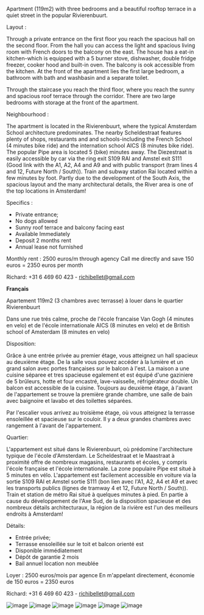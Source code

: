 Apartment (119m2) with three bedrooms and a beautiful rooftop terrace in a quiet street in the popular Rivierenbuurt. 

Layout :

Through a private entrance on the first floor you reach the spacious hall on the second floor. From the hall you can access the light and spacious living room with French doors to the balcony on the east. The house has a eat-in kitchen-which is equipped with a 5 burner stove, dishwasher, double fridge freezer, cooker hood and built-in oven. The balcony is ook accessible from the kitchen. At the front of the apartment lies the first large bedroom, a bathroom with bath and washbasin and a separate toilet. 

Through the staircase you reach the third floor, where you reach the sunny and spacious roof terrace through the corridor. There are two large bedrooms with storage at the front of the apartment. 

Neighbourhood :

The apartment is located in the Rivierenbuurt, where the typical Amsterdam School architecture predominates. The nearby Scheldestraat features plenty of shops, restaurants and and schools-including the French School (4 minutes bike ride) and the internation school AICS (8 minutes bike ride). The popular Pipe area is located 5 (bike) minutes away. The Diezestraat is easily accessible by car via the ring exit S109 RAI and Amstel exit S111 (Good link with the A1, A2, A4 and A9 and with public transport (tram lines 4 and 12, Future North / South)). Train and subway station Rai located within a few minutes by foot. Partly due to the development of the South Axis, the spacious layout and the many architectural details, the River area is one of the top locations in Amsterdam! 

Specifics :

 - Private entrance; 
 - No dogs allowed 
 - Sunny roof terrace and balcony facing east 
 - Available Immediately 
 - Deposit 2 months rent
 - Annual lease not furnished

Monthly rent : 2500 euros/m through agency
Call me directly and save 150 euros = 2350 euros per month

Richard: +31 6 469 60 423 - richibellet@gmail.com

**Français**

Apartement 119m2 (3 chambres avec terrasse) à louer dans le quartier Rivierenbuurt 

Dans une rue trés calme, proche de l'école francaise Van Gogh (4 minutes en velo) et de l'école internationale AICS (8 minutes en velo) et de British school of Amsterdam (8 minutes en velo)


Disposition:

Grâce à une entrée privée au premier étage, vous atteignez un hall spacieux au deuxième étage. De la salle vous pouvez accéder à la lumière et un grand salon avec portes françaises sur le balcon à l'est. La maison a une cuisine séparee et tres spacieuse egalement et est équipé d'une gaziniere de 5 brûleurs, hotte et four encastré, lave-vaisselle, réfrigérateur double. Un balcon est accessible de la cuisine. Toujours au deuxième étage, à l'avant de l'appartement se trouve la première grande chambre, une salle de bain avec baignoire et lavabo et des toilettes séparées.

Par l'escalier vous arrivez au troisième étage, où vous atteignez la terrasse ensoleillée et spacieuse sur le couloir. Il y a deux grandes chambres avec rangement à l'avant de l'appartement.

Quartier:

L'appartement est situé dans le Rivierenbuurt, où prédomine l'architecture typique de l'école d'Amsterdam. Le Scheldestraat et le Maastraat à proximité offre de nombreux magasins, restaurants et écoles, y compris l'école française et l'école internationale. La zone populaire Pipe est situé à 5 minutes en vélo. L'appartement est facilement accessible en voiture via la sortie S109 RAI et Amstel sortie S111 (bon lien avec l'A1, A2, A4 et A9 et avec les transports publics (lignes de tramway 4 et 12, Future North / South)). Train et station de métro Rai situé à quelques minutes à pied. En partie à cause du développement de l'Axe Sud, de la disposition spacieuse et des nombreux détails architecturaux, la région de la rivière est l'un des meilleurs endroits à Amsterdam!

Détails:

 - Entrée privée;
 - Terrasse ensoleillée sur le toit et balcon orienté est
 - Disponible immédiatement
 - Dépôt de garantie 2 mois 
 - Bail annuel location non meublée

Loyer : 2500 euros/mois par agence
En m'appelant directement, économie de 150 euros = 2350 euros

Richard: +31 6 469 60 423 - richibellet@gmail.com

![image](https://cloud.githubusercontent.com/assets/13346984/21743022/7ce62b32-d4fa-11e6-8d94-8cc084791833.png)
![image](https://cloud.githubusercontent.com/assets/13346984/21743092/74b9a776-d4fb-11e6-90dc-1ee7c355350c.png)
![image](https://cloud.githubusercontent.com/assets/13346984/21743111/f0704e7e-d4fb-11e6-8124-fdbc24123144.png)
![image](https://cloud.githubusercontent.com/assets/13346984/21743141/8362c9e6-d4fc-11e6-925e-fd7f83fe47f7.png)
![image](https://cloud.githubusercontent.com/assets/13346984/21743172/09605388-d4fd-11e6-92c2-a7c0834225c9.png)
![image](https://cloud.githubusercontent.com/assets/13346984/21743179/3916bb4e-d4fd-11e6-936b-7972c1d33d72.png)
